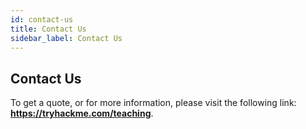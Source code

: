 ```yaml
---
id: contact-us
title: Contact Us
sidebar_label: Contact Us
---
```


## Contact Us

To get a quote, or for more information, please visit the following link: **https://tryhackme.com/teaching**.

